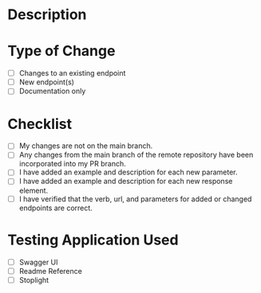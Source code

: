 # Description

<!-- Please include a summary of the changes and the related feature or story. -->

# Type of Change

- [ ] Changes to an existing endpoint
- [ ] New endpoint(s)
- [ ] Documentation only

# Checklist

- [ ] My changes are not on the main branch.
- [ ] Any changes from the main branch of the remote repository have been incorporated into my PR branch.
- [ ] I have added an example and description for each new parameter.
- [ ] I have added an example and description for each new response element.
- [ ] I have verified that the verb, url, and parameters for added or changed endpoints are correct.

# Testing Application Used

<!-- Please run your changed spec through a testing application.  Please check your testing application. -->

- [ ] Swagger UI
- [ ] Readme Reference
- [ ] Stoplight
